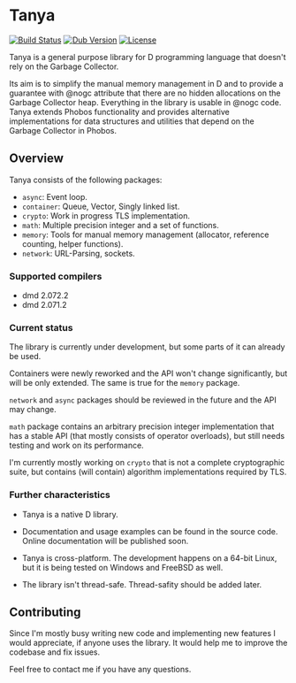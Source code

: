 # Tanya

[![Build Status](https://travis-ci.org/caraus-ecms/tanya.svg?branch=master)](https://travis-ci.org/caraus-ecms/tanya)
[![Dub Version](https://img.shields.io/dub/v/tanya.svg)](https://code.dlang.org/packages/tanya)
[![License](https://img.shields.io/badge/license-MPL_2.0-blue.svg)](https://raw.githubusercontent.com/caraus-ecms/tanya/master/LICENSE)

Tanya is a general purpose library for D programming language that doesn't
rely on the Garbage Collector.

Its aim is to simplify the manual memory management in D and to provide a
guarantee with @nogc attribute that there are no hidden allocations on the
Garbage Collector heap. Everything in the library is usable in @nogc code.
Tanya extends Phobos functionality and provides alternative implementations for
data structures and utilities that depend on the Garbage Collector in Phobos.

## Overview

Tanya consists of the following packages:

* `async`: Event loop.
* `container`: Queue, Vector, Singly linked list.
* `crypto`: Work in progress TLS implementation.
* `math`: Multiple precision integer and a set of functions.
* `memory`: Tools for manual memory management (allocator, reference counting,
helper functions).
* `network`: URL-Parsing, sockets.

### Supported compilers

* dmd 2.072.2
* dmd 2.071.2

### Current status

The library is currently under development, but some parts of it can already be
used.

Containers were newly reworked and the API won't change significantly, but will
be only extended. The same is true for the `memory` package.

`network` and `async` packages should be reviewed in the future and the API may
change.

`math` package contains an arbitrary precision integer implementation that has
a stable API (that mostly consists of operator overloads), but still needs
testing and work on its performance.

I'm currently mostly working on `crypto` that is not a complete cryptographic
suite, but contains (will contain) algorithm implementations required by TLS.

### Further characteristics

* Tanya is a native D library.

* Documentation and usage examples can be found in the source code.
Online documentation will be published soon.

* Tanya is cross-platform. The development happens on a 64-bit Linux, but it
is being tested on Windows and FreeBSD as well.

* The library isn't thread-safe. Thread-safity should be added later.

## Contributing

Since I'm mostly busy writing new code and implementing new features I would
appreciate, if anyone uses the library. It would help me to improve the
codebase and fix issues.

Feel free to contact me if you have any questions.
